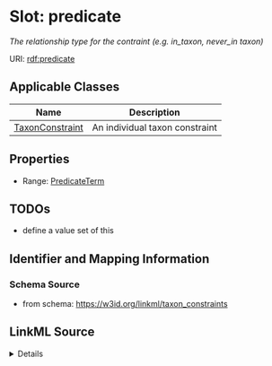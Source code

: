 # Slot: predicate
_The relationship type for the contraint (e.g. in_taxon, never_in taxon)_


URI: [rdf:predicate](http://www.w3.org/1999/02/22-rdf-syntax-ns#predicate)



<!-- no inheritance hierarchy -->




## Applicable Classes

| Name | Description |
| --- | --- |
[TaxonConstraint](TaxonConstraint.md) | An individual taxon constraint






## Properties

* Range: [PredicateTerm](PredicateTerm.md)







## TODOs

* define a value set of this

## Identifier and Mapping Information







### Schema Source


* from schema: https://w3id.org/linkml/taxon_constraints




## LinkML Source

<details>
```yaml
name: predicate
description: The relationship type for the contraint (e.g. in_taxon, never_in taxon)
todos:
- define a value set of this
from_schema: https://w3id.org/linkml/taxon_constraints
rank: 1000
slot_uri: rdf:predicate
alias: predicate
owner: TaxonConstraint
domain_of:
- TaxonConstraint
range: PredicateTerm

```
</details>
